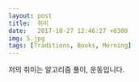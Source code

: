```yaml
---
layout: post
title:  취미
date:   2017-10-27 12:46:27 +0300
img: 5.jpg
tags: [Traditions, Books, Morning]
---
```

저의 취미는 알고리즘 풀이, 운동입니다.
